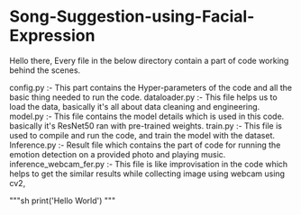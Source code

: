 # Song-Suggestion-using-Facial-Expression
Hello there,
Every file in the below directory contain a part of code working behind the scenes.

config.py :- This part contains the Hyper-parameters of the code and all the basic thing needed to run the code.
dataloader.py :- This file helps us to load the data, basically it's all about data cleaning and engineering.
model.py :- This file contains the model details which is used in this code. basically it's ResNet50 ran with pre-trained weights.
train.py :- This file is used to compile and run the code, and train the model with the dataset. 
Inference.py :- Result file which contains the part of code for running the emotion detection on a provided photo and playing music.
inference_webcam_fer.py :- This file is like improvisation in the code which helps to get the similar results while collecting image using webcam using cv2,

"""sh
print('Hello World')
"""
